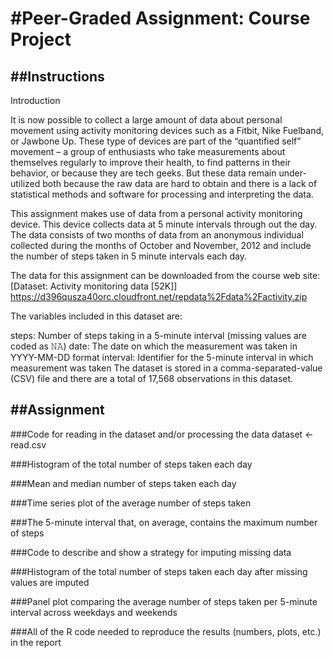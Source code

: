 #Peer-Graded Assignment: Course Project
=========================================

##Instructions
-----------------------------------------

Introduction

It is now possible to collect a large amount of data about personal movement using activity monitoring devices such as a Fitbit, Nike Fuelband, or Jawbone Up. These type of devices are part of the “quantified self” movement – a group of enthusiasts who take measurements about themselves regularly to improve their health, to find patterns in their behavior, or because they are tech geeks. But these data remain under-utilized both because the raw data are hard to obtain and there is a lack of statistical methods and software for processing and interpreting the data.

This assignment makes use of data from a personal activity monitoring device. This device collects data at 5 minute intervals through out the day. The data consists of two months of data from an anonymous individual collected during the months of October and November, 2012 and include the number of steps taken in 5 minute intervals each day.

The data for this assignment can be downloaded from the course web site:
[Dataset: Activity monitoring data [52K]] https://d396qusza40orc.cloudfront.net/repdata%2Fdata%2Factivity.zip

The variables included in this dataset are:

steps: Number of steps taking in a 5-minute interval (missing values are coded as 𝙽𝙰)
date: The date on which the measurement was taken in YYYY-MM-DD format
interval: Identifier for the 5-minute interval in which measurement was taken
The dataset is stored in a comma-separated-value (CSV) file and there are a total of 17,568 observations in this dataset.

##Assignment
-----------------------------------------

###Code for reading in the dataset and/or processing the data
dataset <- read.csv

###Histogram of the total number of steps taken each day

###Mean and median number of steps taken each day

###Time series plot of the average number of steps taken

###The 5-minute interval that, on average, contains the maximum number of steps

###Code to describe and show a strategy for imputing missing data

###Histogram of the total number of steps taken each day after missing values are imputed

###Panel plot comparing the average number of steps taken per 5-minute interval across weekdays and weekends

###All of the R code needed to reproduce the results (numbers, plots, etc.) in the report


